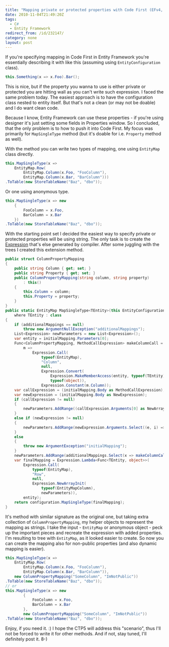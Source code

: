 ```yaml
---
title: "Mapping private or protected properties with Code First (EFv4, CTP4)"
date: 2010-11-04T21:49:20Z
tags:
  - C#
  - Entity Framework
redirect_from: /id/232147/
category: none
layout: post
---
```

If you're specifying mapping in Code First in Entity Framework you're essentially describing it with like this (assuming using `EntityConfiguration` class).

```csharp
this.Something(x => x.Foo).Bar();
```

This is nice, but if the property you wanna to use is either private or protected you are hitting wall as you can't write such expression. I faced the same problem today. The easiest approach is to have the configuration class nested to entity itself. But that's not a clean (or may not be doable) and I do want clean code.

Because I know, Entity Framework can use these properties - if you're using designer it's just setting some fields in Properties window. So I concluded, that the only problem is to how to push it into Code First. My focus was primarily for `MapSingleType` method (but it's doable for i.e. `Property` method as well).

With the method you can write two types of mapping, one using `EntityMap` class directly.

```csharp
this.MapSingleType(x =>
	EntityMap.Row(
		EntityMap.Column(x.Foo, "FooColumn"),
		EntityMap.Column(x.Bar, "BarColumn")))
.ToTable(new StoreTableName("Baz", "dbo"));
```

Or one using anonymous type.

```csharp
this.MapSingleType(x => new
    {
        FooColumn = x.Foo,
        BarColumn = x.Bar
    })
.ToTable(new StoreTableName("Baz", "dbo"));
```

With the starting point set I decided the easiest way to specify private or protected properties will be using string. The only task is to create the [Expression][1] that's else generated by compiler. After some juggling with the trees I created this extension method.

```csharp
public struct ColumnPropertyMapping
{
	public string Column { get; set; }
	public string Property { get; set; }
	public ColumnPropertyMapping(string column, string property)
		: this()
	{
		this.Column = column;
		this.Property = property;
	}
}
public static EntityMap MapSingleType<TEntity>(this EntityConfiguration<TEntity> configuration, Expression<Func<TEntity, object>> initialMapping, params ColumnPropertyMapping[] additionalMappings)
	where TEntity : class
{
	if (additionalMappings == null)
		throw new ArgumentNullException("additionalMappings");
	List<Expression> newParameters = new List<Expression>();
	var entity = initialMapping.Parameters[0];
	Func<ColumnPropertyMapping, MethodCallExpression> makeColumnCall =
		m =>
			Expression.Call(
				typeof(EntityMap),
				"Column",
				null,
				Expression.Convert(
					Expression.MakeMemberAccess(entity, typeof(TEntity).GetMember(m.Property, BindingFlags.Instance | BindingFlags.Public | BindingFlags.NonPublic).First()),
					typeof(object)),
				Expression.Constant(m.Column));
	var callExpression = (initialMapping.Body as MethodCallExpression);
	var newExpression = (initialMapping.Body as NewExpression);
	if (callExpression != null)
	{
		newParameters.AddRange((callExpression.Arguments[0] as NewArrayExpression).Expressions);
	}
	else if (newExpression != null)
	{
		newParameters.AddRange(newExpression.Arguments.Select((e, i) => new ColumnPropertyMapping(newExpression.Members[i].Name, (e as MemberExpression).Member.Name)).Select(x => makeColumnCall(x)));
	}
	else
	{
		throw new ArgumentException("initialMapping");
	}
	newParameters.AddRange(additionalMappings.Select(x => makeColumnCall(x)));
	var finalMapping = Expression.Lambda<Func<TEntity, object>>(
		Expression.Call(
			typeof(EntityMap),
			"Row",
			null,
			Expression.NewArrayInit(
				typeof(EntityMapColumn),
				newParameters)),
		entity);
	return configuration.MapSingleType(finalMapping);
}
```

It's method with similar signature as the original one, but taking extra collection of `ColumnPropertyMapping`, my helper objects to represent the mapping as strings. I take the input - `EntityMap` or anonymous object - peck up the important pieces and recreate the expression with added properties. I'm resulting to tree with `EntityMap`, as it looked easier to create. So now you can create the mapping also for non-public properties (and also dynamic mapping is easier).

```csharp
this.MapSingleType(x =>
	EntityMap.Row(
		EntityMap.Column(x.Foo, "FooColumn"),
		EntityMap.Column(x.Bar, "BarColumn")),
	new ColumnPropertyMapping("SomeColumn", "ImNotPublic"))
.ToTable(new StoreTableName("Baz", "dbo"));
// or
this.MapSingleType(x => new
		{
			FooColumn = x.Foo,
			BarColumn = x.Bar
		},
		new ColumnPropertyMapping("SomeColumn", "ImNotPublic"))
.ToTable(new StoreTableName("Baz", "dbo"));
```

Enjoy, if you need it. :) I hope the CTP5 will address this "scenario", thus I'll not be forced to write it for other methods. And if not, stay tuned, I'll definitely post it. 8-)

[1]: http://msdn.microsoft.com/en-us/library/system.linq.expressions.expression.aspx